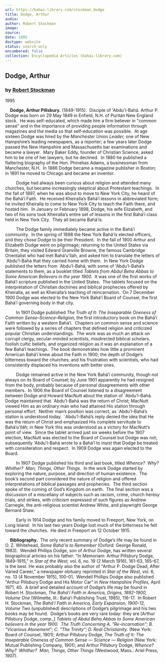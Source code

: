 ```yaml
---
url: https://bahai-library.com/stockman_dodge
title: Dodge, Arthur
audio: 
author: Robert Stockman
image: 
source: 
date: 1995
doctype: website
status: search-only
encumbered: false
collection: Encyclopedia Articles (bahai-library.com)
---
```



## Dodge, Arthur

### by [Robert Stockman](https://bahai-library.com/author/Robert+Stockman)

1995


    **Dodge, Arthur Pillsbury.** (1849-1915).  Disciple of 'Abdu’l-Bahá. Arthur P. Dodge was born on 29 May 1849 in Enfield, N.H. of Puritan New England stock.  He was self-educated, which made him a firm believer in "common sense" and in the importance of providing people information through magazines and the media so that self-education was possible.  At age sixteen Dodge was hired by the _Manchester Union Leader,_ one of New Hampshire’s leading newspapers, as a reporter; a few years later Dodge passed the New Hampshire and Massachusetts bar examinations and became a lawyer.  Mary Baker Eddy, founder of Christian Science, asked him to be one of her lawyers, but he declined.  In 1880 he published a flattering biography of the Hon. Phinehas Adams, a businessman from Manchester, N.H.  In 1886 Dodge became a magazine publisher in Boston; in 1891 he moved to Chicago and became an inventor.

         Dodge had always been curious about religion and attended many churches, but became increasingly skeptical about Protestant teachings.  In the fall of 1897, when he was about to move to New York City, he heard of the Bahá’í Faith.  He received Kheiralla’s Bahá’í lessons in abbreviated form; he invited Kheiralla to come to New York City to teach the Faith there, and hosted him.  In January or February 1898, Dodge, his wife Elizabeth, and two of his sons took Kheiralla’s entire set of lessons in the first Bahá’í class held in New York City.  They all became Bahá’ís.

         The Dodge family immediately became active in the Bahá’í community.  In the spring of 1898 the New York Bahá’ís elected officers, and they chose Dodge to be their President.  In the fall of 1900 Arthur and Elizabeth Dodge went on pilgrimage; returning to the United States via Britain, they visited Edward Granville Browne, the famous Cambridge Orientalist who had met Bahá’u'lláh, and asked him to translate the letters of \`Abdu’l-Bahá that they carried home with them.  In New York Dodge published the letters from \`Abdu’l-Bahá, with some of 'Abdu’l-Bahá’s statements to them, as a booklet titled _Tablets from Abdul Beha Abbas to Some American Believers in the year 1900._  It was one of the first works of Bahá’í scripture published in the United States.  The tablets focused on the interpretation of Christian doctrines and biblical prophecies offered by Kheiralla, as well as Kheiralla’s teaching of reincarnation.  On 7 December 1900 Dodge was elected to the New York Bahá’í Board of Counsel, the first Bahá’í governing body in that city.

         In 1901 Dodge published _The Truth of It: The Inseparable Oneness of Common Sense–Science–Religion,_ the first introductory book on the Bahá’í Faith written by a western Bahá’í.  Chapters on common sense and science were followed by a series of chapters that defined religion and criticized popular Christian understandings.  The work was as much an attack on corrupt clergy, secular-minded scientists, misdirected biblical scholars, foolish cultic beliefs, and organized religion as it was an explanation of a few Bahá’í teachings.  The book demonstrates how little a prominent American Bahá’í knew about the Faith in 1900; the depth of Dodge’s bitterness toward the churches; and his frustration with scientists, who had consistently displaced his inventions with better ones.

         Dodge remained active in the New York Bahá’í community, though not always on its Board of Counsel; by June 1901 apparently he had resigned from the body, probably because of personal disagreements with other members.  In 1906 the Board of Counsel listened to a disagreement between Dodge and Howard MacNutt about the station of \`Abdu’l-Bahá.  Dodge maintained that \`Abdu’l-Bahá was the return of Christ; MacNutt viewed Him as an ordinary man who had attained His station through personal effort.  Neither man’s position was correct, as \`Abdu’l-Bahá’s station is understood today.  \`Abdu’l-Bahá’s reply denied the idea that He was the return of Christ and emphasized His complete servitude to Bahá’u'lláh; in New York this was understood as a victory for MacNutt’s point of view.  Since the tablet arrived just six weeks before the 1907 election, MacNutt was elected to the Board of Counsel but Dodge was not; subsequently 'Abdu’l-Bahá wrote to a Bahá’í to insist that Dodge be treated with consideration and respect.  In 1909 Dodge was again elected to the Board.

         In 1907 Dodge published his third and last book, titled _Whence?  Why?  Whither?  Man, Things, Other Things._  In the work Dodge started by exploring the nature, purpose, and direction of human existence.  The book’s second part considered the nature of religion and offered interpretations of biblical passages and prophecies.  The third section spoke of the coming of God’s Kingdom on earth.  The final section was a discussion of a miscellany of subjects such as racism, crime, church heresy trials, and strikes, with criticism expressed of such figures as Andrew Carnegie, the anti-religious scientist Andrew White, and playwright George Bernard Shaw.

         Early in 1914 Dodge and his family moved to Freeport, New York, on Long Island.  In his last two years Dodge lost much of the bitterness he felt toward the churches.  He died in Freeport on 12 October 1915.

    **Bibliography.**  The only recent summary of Dodge’s life may be found in O. Z. Whitehead, _Some Bahá’ís to Remember_ (Oxford: George Ronald, 1983).  Wendell Phillips Dodge, son of Arthur Dodge, has written several biographical articles on his father: "In Memoriam: Arthur Pillsbury Dodge, 1849-1915," in _Star of the West,_ vol. 6, no. 19 (2 March 1916), 161-63, 165-67, is the best. He was probably also the author of "Arthur P. Dodge Dead, After Varied Career," a newspaper obituary reprinted in _Star of the West,_ vol. 6, no. 13 (4 November 1915), 100-01.  Wendell Phillips Dodge also published "Arthur Pillsbury Dodge and His Motor Car" in _New Hampshire Profiles,_ April 1971, 40.  A brief and detailed account of Dodge’s life may be found in Robert H. Stockman, _The Bahá’í Faith in America, Origins, 1892-1900, Volume One_ (Wilmette, Ill.: Bahá’í Publishing Trust, 1985), 116-17.  In Robert H. Stockman, _The Bahá’í Faith in America, Early Expansion, 1900-12, Volume Two_ (unpublished) descriptions of Dodge’s pilgrimage and his two books may be found.  Dodge’s books are very rare today: they are \[Arthur Pillsbury Dodge, comp.,\] _Tablets of Abdul Beha Abbas to Some American believers in the year 1900.  The Truth Concerning A. "Re-incarnation"; B. "Vicarious Atonement"; C. "The Trinity"; D. Real Christianity._ (New York: Board of Counsel, 1901); Arthur Pillsbury Dodge, _The Truth of It: The Inseparable Oneness of Common Sense — Science — Religion_ (New York: Mutual Publishing Company, 1901); and Arthur Pillsbury Dodge, _Whence?  Why?  Whither?  Man, Things, Other Things_ (Westwood, Mass.: Ariel Press, 1907).